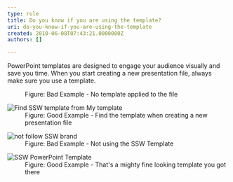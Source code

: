 ```yaml
---
type: rule
title: Do you know if you are using the template?
uri: do-you-know-if-you-are-using-the-template
created: 2010-06-08T07:43:21.0000000Z
authors: []

---
```


 PowerPoint templates are designed to engage your audience visually and save you time. When you start creating a new presentation file, always make sure you use a template. <br> <dl>    <dt><img alt="" class="ms-rteCustom-ImageArea" src="/Standards/Communication/RulesToBetterPowerpointPresentations/PublishingImages/noTemplate.jpg"> </dt>
    <dd class="ms-rteCustom-FigureBad">Figure&#58; Bad Example - No template applied to the file </dd></dl><dl>    <dt><img class="ms-rteCustom-ImageArea" alt="Find SSW template from My template" src="/Standards/Communication/RulesToBetterPowerpointPresentations/PublishingImages/templateApplied02.gif"> </dt>
    <dd class="ms-rteCustom-FigureGood">Figure&#58; Good Example - Find the template when creating a new presentation file </dd></dl><dl>    <dt><img class="ms-rteCustom-ImageArea" alt="not follow SSW brand" src="/Standards/Communication/RulesToBetterPowerpointPresentations/PublishingImages/bad_cover.gif"> </dt>
    <dd class="ms-rteCustom-FigureBad">Figure&#58; Bad Example - Not using the&#160;SSW Template </dd></dl><dl>    <dt><img class="ms-rteCustom-ImageArea" alt="SSW PowerPoint Template" src="/Standards/Communication/RulesToBetterPowerpointPresentations/PublishingImages/good_cover.jpg"> </dt>
    <dd class="ms-rteCustom-FigureGood">Figure&#58; Good Example - That's a mighty fine looking template you got there</dd></dl>
